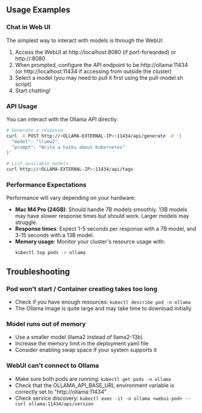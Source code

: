 ## Usage Examples

### Chat in Web UI

The simplest way to interact with models is through the WebUI:

1. Access the WebUI at http://localhost:8080 (if port-forwarded) or http://<WEBUI-EXTERNAL-IP>:8080
2. When prompted, configure the API endpoint to be http://ollama:11434 (or http://localhost:11434 if accessing from outside the cluster)
3. Select a model (you may need to pull it first using the pull-model.sh script)
4. Start chatting!

### API Usage

You can interact with the Ollama API directly:

```bash
# Generate a response
curl -X POST http://<OLLAMA-EXTERNAL-IP>:11434/api/generate -d '{
  "model": "llama2",
  "prompt": "Write a haiku about Kubernetes"
}'

# List available models
curl http://<OLLAMA-EXTERNAL-IP>:11434/api/tags
```

### Performance Expectations

Performance will vary depending on your hardware:

- **Mac M4 Pro (24GB)**: Should handle 7B models smoothly. 13B models may have slower response times but should work. Larger models may struggle.
- **Response times**: Expect 1-5 seconds per response with a 7B model, and 3-15 seconds with a 13B model.
- **Memory usage**: Monitor your cluster's resource usage with:
  ```bash
  kubectl top pods -n ollama
  ```

## Troubleshooting

### Pod won't start / Container creating takes too long
- Check if you have enough resources: `kubectl describe pod -n ollama`
- The Ollama image is quite large and may take time to download initially

### Model runs out of memory
- Use a smaller model (llama2 instead of llama2-13b)
- Increase the memory limit in the deployment.yaml file
- Consider enabling swap space if your system supports it

### WebUI can't connect to Ollama
- Make sure both pods are running: `kubectl get pods -n ollama`
- Check that the OLLAMA_API_BASE_URL environment variable is correctly set to "http://ollama:11434"
- Check service discovery: `kubectl exec -it -n ollama <webui-pod> -- curl ollama:11434/api/version`
